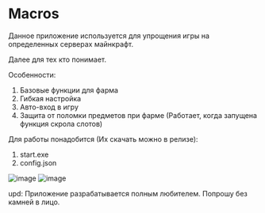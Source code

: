 # Macros
Данное приложение используется для упрощения игры на определенных серверах майнкрафт.

Далее для тех кто понимает.

Особенности:
1) Базовые функции для фарма
2) Гибкая настройка
3) Авто-вход в игру
4) Защита от поломки предметов при фарме (Работает, когда запущена функция скрола слотов)

Для работы понадобится (Их скачать можно в релизе):
1) start.exe
2) config.json

![image](https://github.com/yatoreno/Macros/assets/85769618/068895d5-d4d6-478c-9f22-6f170fd1dcb6)
![image](https://github.com/yatoreno/Macros/assets/85769618/0230c5ab-4e9d-4ac3-8d78-df3702a6e165)


upd: Приложение разрабатывается полным любителем. Попрошу без камней в лицо.

